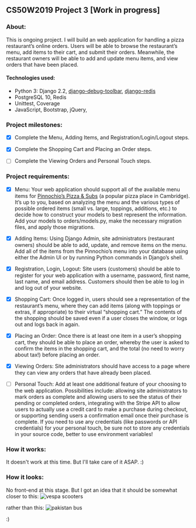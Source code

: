 ## CS50W2019 Project 3 [Work in progress]

### About:
This is ongoing project. I will build an web application for handling a pizza restaurant’s online orders. Users will be able to browse the restaurant’s menu, add items to their cart, and submit their orders. Meanwhile, the restaurant owners will be able to add and update menu items, and view orders that have been placed.

#### Technologies used:
 * Python 3: Django 2.2, [django-debug-toolbar](https://github.com/jazzband/django-debug-toolbar), [django-redis](https://niwinz.github.io/django-redis/latest/)
 * PostgreSQL 10, Redis
 * Unittest, Coverage
 * JavaScript, Bootstrap, jQuery,


### Project milestones:
- [x] Complete the Menu, Adding Items, and Registration/Login/Logout steps.
- [x] Complete the Shopping Cart and Placing an Order steps.
- [ ] Complete the Viewing Orders and Personal Touch steps.


### Project requirements:
- [x] Menu: Your web application should support all of the available menu items for [Pinnochio’s Pizza & Subs](http://www.pinocchiospizza.net/menu.html) (a popular pizza place in Cambridge). It’s up to you, based on analyzing the menu and the various types of possible ordered items (small vs. large, toppings, additions, etc.) to decide how to construct your models to best represent the information. Add your models to orders/models.py, make the necessary migration files, and apply those migrations.
- [x] Adding Items: Using Django Admin, site administrators (restaurant owners) should be able to add, update, and remove items on the menu. Add all of the items from the Pinnochio’s menu into your database using either the Admin UI or by running Python commands in Django’s shell.
- [x] Registration, Login, Logout: Site users (customers) should be able to register for your web application with a username, password, first name, last name, and email address. Customers should then be able to log in and log out of your website.
- [x] Shopping Cart: Once logged in, users should see a representation of the restaurant’s menu, where they can add items (along with toppings or extras, if appropriate) to their virtual “shopping cart.” The contents of the shopping should be saved even if a user closes the window, or logs out and logs back in again.
- [x] Placing an Order: Once there is at least one item in a user’s shopping cart, they should be able to place an order, whereby the user is asked to confirm the items in the shopping cart, and the total (no need to worry about tax!) before placing an order.
- [x] Viewing Orders: Site administrators should have access to a page where they can view any orders that have already been placed.
- [ ] Personal Touch: Add at least one additional feature of your choosing to the web application. Possibilities include: allowing site administrators to mark orders as complete and allowing users to see the status of their pending or completed orders, integrating with the Stripe API to allow users to actually use a credit card to make a purchase during checkout, or supporting sending users a confirmation email once their purchase is complete. If you need to use any credentials (like passwords or API credentials) for your personal touch, be sure not to store any credentials in your source code, better to use environment variables!


### How it works:
It doesn't work at this time. But I'll take care of it ASAP. :)

### How it looks: 
No front-end at this stage. But I got an idea that it should be somewhat closer to this: 
![vespa scooters](https://d39a3h63xew422.cloudfront.net/wp-content/uploads/2016/02/21034229/is-this-piaggio-museum-the-most-cheerful-place-in-italy-1476934523082-2000x1331.jpg) 

rather than this: 
![pakistan bus](https://i.ytimg.com/vi/v1uQP40wg7w/maxresdefault.jpg) 

:)